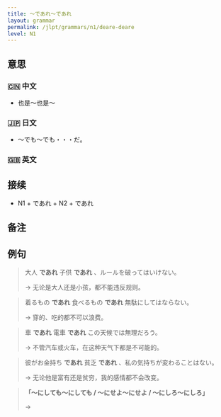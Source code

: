 ```yaml
---
title: 〜であれ〜であれ
layout: grammar
permalink: /jlpt/grammars/n1/deare-deare
level: N1
---
```


## 意思

### 🇨🇳 中文

- 也是〜也是〜

### 🇯🇵 日文

- 〜でも〜でも・・・だ。

### 🇬🇧 英文


## 接续

- N1 + であれ + N2 + であれ

## 备注


## 例句

> 大人 **であれ** 子供 **であれ** 、ルールを破ってはいけない。
>
> → 无论是大人还是小孩，都不能违反规则。

> 着るもの **であれ** 食べるもの **であれ** 無駄にしてはならない。
>
> → 穿的、吃的都不可以浪费。

> 車 **であれ** 電車 **であれ** この天候では無理だろう。
>
> → 不管汽车或火车，在这种天气下都是不可能的。

> 彼がお金持ち **であれ** 貧乏 **であれ** 、私の気持ちが変わることはない。
>
> → 无论他是富有还是贫穷，我的感情都不会改变。

> **「〜にしても〜にしても / 〜にせよ〜にせよ / 〜にしろ〜にしろ」**
>
> → 

